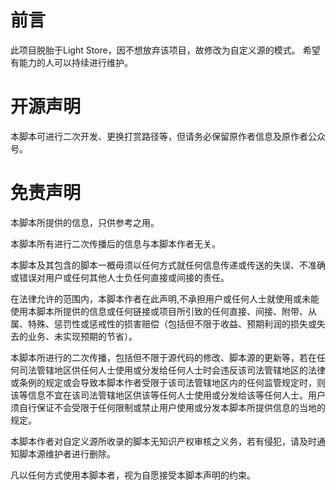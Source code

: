 # 前言

此项目脱胎于Light Store，因不想放弃该项目，故修改为自定义源的模式。
希望有能力的人可以持续进行维护。

# 开源声明

本脚本可进行二次开发、更换打赏路径等，但请务必保留原作者信息及原作者公众号。

# 免责声明

本脚本所提供的信息，只供参考之用。

本脚本所有进行二次传播后的信息与本脚本作者无关。

本脚本及其包含的脚本一概毋须以任何方式就任何信息传递或传送的失误、不准确或错误对用户或任何其他人士负任何直接或间接的责任。

在法律允许的范围内，本脚本作者在此声明,不承担用户或任何人士就使用或未能使用本脚本所提供的信息或任何链接或项目所引致的任何直接、间接、附带、从属、特殊、惩罚性或惩戒性的损害赔偿（包括但不限于收益、预期利润的损失或失去的业务、未实现预期的节省）。

本脚本所进行的二次传播，包括但不限于源代码的修改、脚本源的更新等，若在任何司法管辖地区供任何人士使用或分发给任何人士时会违反该司法管辖地区的法律或条例的规定或会导致本脚本作者受限于该司法管辖地区内的任何监管规定时，则该等信息不宜在该司法管辖地区供该等任何人士使用或分发给该等任何人士。用户须自行保证不会受限于任何限制或禁止用户使用或分发本脚本所提供信息的当地的规定。

本脚本作者对自定义源所收录的脚本无知识产权审核之义务，若有侵犯，请及时通知脚本源维护者进行删除。

凡以任何方式使用本脚本者，视为自愿接受本脚本声明的约束。
